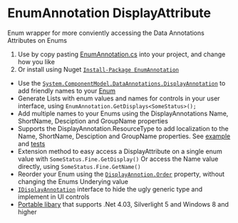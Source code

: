 EnumAnnotation DisplayAttribute 
==========
Enum wrapper for more conviently accessing the Data Annotations Attributes on Enums

1. Use by copy pasting [EnumAnnotation.cs](https://raw.github.com/aadje/EnumAnnotation/master/EnumAnnotations/EnumAnnotation.cs) into your project, and change how you like
2. Or install using Nuget [```Install-Package EnumAnnotation```](https://nuget.org/packages/EnumAnnotation)   

* Use the [```System.ComponentModel.DataAnnotations.DisplayAnnotation```](http://msdn.microsoft.com/en-us/library/system.componentmodel.dataannotations.displayattribute.aspx) to add friendly names to your [Enum](https://github.com/aadje/EnumAnnotation/blob/master/EnumAnnotations.Test/Data/SomeStatus.cs)
* Generate Lists with enum values and names for controls in your user interface, using ```EnumAnnotation.GetDisplays<SomeStatus>();```
* Add multiple names to your Enums using the DisplayAnnotations Name, ShortName, Desciption and GroupName properties
* Supports the DisplayAnnotation.ResourceType to add localization to the Name, ShortName, Desciption and GroupName properties. See [example](https://github.com/aadje/EnumAnnotation/blob/master/EnumAnnotations.Test/Data/LocalizedStatus.cs) and [tests](https://github.com/aadje/EnumAnnotation/blob/master/EnumAnnotations.Test/EnumAnnotationTest.cs)
* Extension method to easy access a DisplayAttribute on a single enum value with ```SomeStatus.Fine.GetDisplay()``` Or access the Name value directly, using ```SomeStatus.Fine.GetName()```
* Reorder your Enum using the [```DisplayAnnotion.Order```](http://msdn.microsoft.com/en-us/library/system.componentmodel.dataannotations.displayattribute.order.aspx) property, without changing the Enums Underying value
* [```IDisplayAnnotation```](https://github.com/aadje/EnumAnnotation/blob/master/EnumAnnotations/EnumAnnotation.cs) interface to hide the ugly generic type and implement in UI controls 
* [Portable libary](http://msdn.microsoft.com/en-us/library/gg597391.aspx) that supports .Net 4.03, Silverlight 5 and Windows 8 and higher